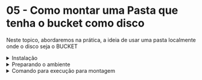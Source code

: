 # 05 - Como montar uma Pasta que tenha o bucket como disco

Neste topico, abordaremos na prática, a ideia de usar uma pasta localmente onde o disco seja o BUCKET

<details>
<summary>Instalação</summary>

Para realizar isto precisamos de um compilador de comandos do Google Cloud, chamado GCSFUSE

# 01 - O que é GCSFUSE

```bash
GCSFuse é um pacote que tem como objetivo, 
montar um Storage Bucket ou todos os bucket localmente
```

## Install gcsfuse for install BUCKET in container 

# Linux

If you are running Linux on a 64-bit x86 machine and are happy to install
pre-built binaries (i.e. you don't want to build from source), you need only
ensure fuse is installed, then download and install the latest release package.
The instructions vary by distribution.


## Ubuntu and Debian (latest releases)

The following instructions set up `apt-get` to see updates to gcsfuse, and are
supported for the **focal**, **bionic**, **artful**, **zesty**, **yakkety**, **xenial**,
and **trusty** [releases][ubuntu-releases] of Ubuntu, and the **jessie** and **stretch**
[releases][debian-releases] of Debian. (Run `lsb_release -c` to find your
release codename.) Users of older releases should follow the instructions for
[other distributions](#other-distributions) below.

1.  Add the gcsfuse distribution URL as a package source and import its public
    key:

        export GCSFUSE_REPO=gcsfuse-focal
        echo "deb http://packages.cloud.google.com/apt $GCSFUSE_REPO main" | sudo tee /etc/apt/sources.list.d/gcsfuse.list
        curl https://packages.cloud.google.com/apt/doc/apt-key.gpg | sudo apt-key add -

2.  Update the list of packages available and install gcsfuse.

        sudo apt-get update
        sudo apt-get install gcsfuse


</details>

<details>
<summary>Preparando o ambiente</summary>

### Precisamos de algumas coisas antes de montar 

> 1° Precisamos do ID do usuario

> 2° Precisamos de uma pasta 

> 3° Precisamos de um arquivo de usuario em formato json

Seguindo essa ordem:

> 1° ID do usuario

```bash
# para ter o seu id, que será o dono da pasta que será montada o comando é
id -u ${nome_do_user}
```

> 2° Precisamos de uma pasta

```bash
# Criando a pasta
mkdir {nome_da_pasta}

# após a criação, damos permissão para leitura e escrita
chmod 777 ./ {nome_da_pasta}

```

> 3° Arquivo de json

Este arquivo será disponibilizado pelo administrador do GCE

</details>

<details>
<summary>Comando para execução para montagem</summary>

##### ( ***Para montar devemos nos atentar a alguns parametros para que tudo ocorra como deve ser*** )

```bash

gcsfuse -o allow_other --gid {NUMERO_ID_USER} --uid {NUMERO_ID_USER} --file-mode 777 --dir-mode 777 --key-file={caminho_arquivo_json_permissao} {NOME_BUCKET} /{caminho_pasta_destino_montagem}

```

</details>
